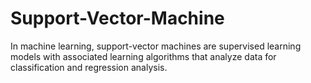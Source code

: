 # Support-Vector-Machine
In machine learning, support-vector machines are supervised learning models with associated learning algorithms that analyze data for classification and regression analysis. 
